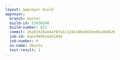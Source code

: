 ```yaml
---
layout: appveyor-build
appveyor:
  branch: master
  build-id: 52030208
  build-number: 822
  commit: 26a91626ae4af6fa1c124e106e602bedba36d626
  job-id: 6qns904bimah10d6
  job-number: 6
  os-name: Ubuntu
  test-result: 1
---
```

